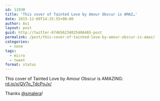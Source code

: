 ```yaml
---
id: 11930
title: 'This cover of Tainted Love by Amour Obscur is AMAZ…'
date: 2015-12-09T14:25:55+00:00
author: Avi
layout: post
guid: http://twitter-674656234025406465-post
permalink: /post/this-cover-of-tainted-love-by-amour-obscur-is-amaz/
categories:
  - none
tags:
  - micro
  - tweet
format: status
---
```

This cover of Tainted Love by Amour Obscur is AMAZING: [rd.io/x/QV7o_TdcPoJx/](http://rd.io/x/QV7o_TdcPoJx/)

Thanks [@smalera](http://twitter.com/smalera)!